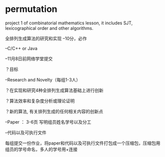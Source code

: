 # permutation
project 1 of combinatorial mathematics lesson, it includes SJT, lexicographical order and other algorithms.

全排列生成算法的研究和实现 –10分，必作

 –C/C++ or Java
 
 –11月8日前网络学堂提交
 
 ？目标
 
–Research and Novelty（每组1-3人）

 ？在实现和研究4种全排列生成算法基础上进行创新
 
？算法效率和复杂度分析或理论证明

？新的算法, 有关排列生成的任何相关内容的创新点

–Paper ： 3-6页 写明组员姓名学号以及分工

–代码以及可执行文件

每组提交一份作业，将paper和代码以及可执行文件打包成一个压缩包，压缩包用组员的学号命名，多人的学号用+连接
